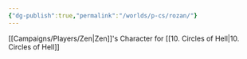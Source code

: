 ```yaml
---
{"dg-publish":true,"permalink":"/worlds/p-cs/rozan/"}
---
```



[[Campaigns/Players/Zen\|Zen]]'s Character for [[10. Circles of Hell\|10. Circles of Hell]]


